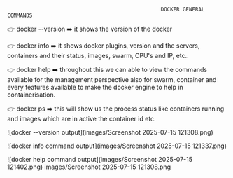                                                      DOCKER GENERAL COMMANDS
 
👉 docker --version ➡️ it shows the version of the docker

👉 docker info ➡️ it shows docker plugins, version and the servers, containers and their status, images, swarm, CPU's and IP, etc..

👉 docker help ➡️ throughout this we can able to view the commands available for the management perspective also for swarm, container and every features available to make the docker engine to help in containerisation.

👉 docker ps ➡️ this will show us the process status like containers running and images which are in active the container id etc.

![docker --version output](images/Screenshot 2025-07-15 121308.png)

![docker info command output](images/Screenshot 2025-07-15 121337.png)

![docker help command output](images/Screenshot 2025-07-15 121402.png)
images/Screenshot 2025-07-15 121308.png
